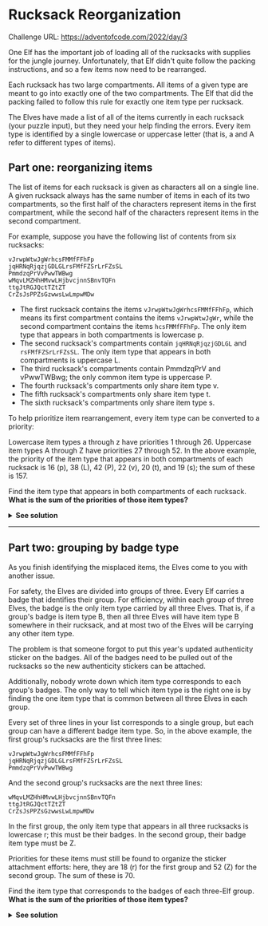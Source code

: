 # Rucksack Reorganization

Challenge URL: https://adventofcode.com/2022/day/3

One Elf has the important job of loading all of the rucksacks with supplies for the jungle journey. Unfortunately, that Elf didn't quite follow the packing instructions, and so a few items now need to be rearranged.

Each rucksack has two large compartments. All items of a given type are meant to go into exactly one of the two compartments. The Elf that did the packing failed to follow this rule for exactly one item type per rucksack.

The Elves have made a list of all of the items currently in each rucksack (your puzzle input), but they need your help finding the errors. Every item type is identified by a single lowercase or uppercase letter (that is, a and A refer to different types of items).

## Part one: reorganizing items

The list of items for each rucksack is given as characters all on a single line. A given rucksack always has the same number of items in each of its two compartments, so the first half of the characters represent items in the first compartment, while the second half of the characters represent items in the second compartment.

For example, suppose you have the following list of contents from six rucksacks:

```
vJrwpWtwJgWrhcsFMMfFFhFp
jqHRNqRjqzjGDLGLrsFMfFZSrLrFZsSL
PmmdzqPrVvPwwTWBwg
wMqvLMZHhHMvwLHjbvcjnnSBnvTQFn
ttgJtRGJQctTZtZT
CrZsJsPPZsGzwwsLwLmpwMDw
```

- The first rucksack contains the items `vJrwpWtwJgWrhcsFMMfFFhFp`, which means its first compartment contains the items `vJrwpWtwJgWr`, while the second compartment contains the items `hcsFMMfFFhFp`. The only item type that appears in both compartments is lowercase p.
- The second rucksack's compartments contain `jqHRNqRjqzjGDLGL` and `rsFMfFZSrLrFZsSL`. The only item type that appears in both compartments is uppercase L.
- The third rucksack's compartments contain PmmdzqPrV and vPwwTWBwg; the only common item type is uppercase P.
- The fourth rucksack's compartments only share item type v.
- The fifth rucksack's compartments only share item type t.
- The sixth rucksack's compartments only share item type s.

To help prioritize item rearrangement, every item type can be converted to a priority:

Lowercase item types a through z have priorities 1 through 26.
Uppercase item types A through Z have priorities 27 through 52.
In the above example, the priority of the item type that appears in both compartments of each rucksack is 16 (p), 38 (L), 42 (P), 22 (v), 20 (t), and 19 (s); the sum of these is 157.

Find the item type that appears in both compartments of each rucksack. **What is the sum of the priorities of those item types?**

<details>
<summary><strong>See solution</strong></summary>

The first thing we need to do to solve this problem is to split the list of item types into two compartments, to match what's described above. As the list of item types is described in a single string, we can do this split by following these steps:

- Finding the length of the string:

```rust
let length = item_list.len();
```

- Finding the index that represents the middle of the string:

```rust
let middle = length / 2;
```

- Isolating the first part and the second part:

```rust
let first_part: &str = &item_list[..middle];
let second_part: &str = &item_list[middle..length];
```

_Note: We are using ranges to split the string into two parts, where `item_list[..middle]` means "take everything from the start of the string up to the value of `middle`, and `item_list[middle..length]` means "take everything from the middle of the string up to its end`_

The resulting function for splitting the item type list into two compartments looks like:

```rust
pub fn split_item_list_into_two_compartments(item_list: &str) -> (&str, &str) {
    let length = item_list.len();
    let middle = length / 2;
    let first_part: &str = &item_list[..middle];
    let second_part: &str = &item_list[middle..length];

    (first_part, second_part)
}
```

Next up, we need to find the shared item type between the two compartments. As now we have two strings, each of them representing a list of item types contained in a compartment. We can simply iterate over the first list and check whether or not the second list contains a given item. As soon as we find the item, we can exit the loop and say that we have found it! We need to be careful, though: what will the code return if we don't find any match? Thankfully, Rust has the `Option<T>` construct, which allows us to return either `Some(value)` or `None`, and let the calling code decide what to do with that (we'll be back to the caller implementation and revisit this case later). The code looks like this:

```rust
pub fn find_shared_item_type_between(
    first_compartment: &str,
    second_compartment: &str,
) -> Option<char> {
    let mut result: Option<char> = None;

    for item_type in first_compartment.chars() {
        if second_compartment.contains(item_type) {
            result = Some(item_type);
        };
    }

    result
}
```

Finally, the next part is to calculate the priority of the shared item type. As the challenge describes, each character has the priority of its corresponding position in the alphabet, starting with the lowercase chars, followed by the uppercase chars. We will use a `const` string to represent this rule:

```rust
const CHAR_PRIORITY_LOOKUP: &str = "abcdefghijklmnopqrstuvwxyzABCDEFGHIJKLMNOPQRSTUVWXYZ";
```

Then, we can implement a function to find an item's index inside the lookup string, and add a `+1` to it, as indexes are zero-based:

```rust
pub fn get_char_priority(c: char) -> usize {
    CHAR_PRIORITY_LOOKUP
        .find(c)
        .expect("should be able to find the badge char in the lookup table")
        + 1
}
```

_Note: The `.find` method returns an `Option<T>`, containing the index of the char in the string in case it exists, and `None` otherwise, similar to what we've discussed above. We're using the `.expect` here to cause the program to panic in case we don't find the expected index for a char._

That's all we need! We can glue all these parts together with a function:

```rust
pub fn get_total_sum_of_shared_item_priorities(contents: &Vec<&str>) -> usize {
    let mut total = 0;

    for line in contents {
        let (first_compartment, second_compartment) = split_item_list_into_two_compartments(line);
        let shared_item_type = find_shared_item_type_between(first_compartment, second_compartment)
            .expect("Failed to find a shared item type");

        let item_priority = get_char_priority(shared_item_type);

        total += item_priority;
    }

    total
}
```

_Note: notice how we are using a `.expect` when calling `find_shared_item_type_between`, that's for the exact same reason as we did it for the `.find` method above: causing a panic if we don't find what we expect_

The `contents` argument represents a vector of lists of item types, so it should look like this:

```rust
let contents = vec![
  "vJrwpWtwJgWrhcsFMMfFFhFp",
  "jqHRNqRjqzjGDLGLrsFMfFZSrLrFZsSL",
  "PmmdzqPrVvPwwTWBwg"
];
```

Now we just need to implement the boilerplate code to load the file at `main` and feed the data into our function:

```rust
fn main() {
    let contents = fs::read_to_string("sample.txt").expect("should be able to read the file");
    let contents: Vec<&str> = contents.lines().collect();
    println!("Part 1: {}", get_total_sum_of_shared_item_priorities(&contents)); // Part 1: 157
}
```

And that's it for part 1!

</details>

---

## Part two: grouping by badge type

As you finish identifying the misplaced items, the Elves come to you with another issue.

For safety, the Elves are divided into groups of three. Every Elf carries a badge that identifies their group. For efficiency, within each group of three Elves, the badge is the only item type carried by all three Elves. That is, if a group's badge is item type B, then all three Elves will have item type B somewhere in their rucksack, and at most two of the Elves will be carrying any other item type.

The problem is that someone forgot to put this year's updated authenticity sticker on the badges. All of the badges need to be pulled out of the rucksacks so the new authenticity stickers can be attached.

Additionally, nobody wrote down which item type corresponds to each group's badges. The only way to tell which item type is the right one is by finding the one item type that is common between all three Elves in each group.

Every set of three lines in your list corresponds to a single group, but each group can have a different badge item type. So, in the above example, the first group's rucksacks are the first three lines:

```
vJrwpWtwJgWrhcsFMMfFFhFp
jqHRNqRjqzjGDLGLrsFMfFZSrLrFZsSL
PmmdzqPrVvPwwTWBwg
```

And the second group's rucksacks are the next three lines:

```
wMqvLMZHhHMvwLHjbvcjnnSBnvTQFn
ttgJtRGJQctTZtZT
CrZsJsPPZsGzwwsLwLmpwMDw
```

In the first group, the only item type that appears in all three rucksacks is lowercase r; this must be their badges. In the second group, their badge item type must be Z.

Priorities for these items must still be found to organize the sticker attachment efforts: here, they are 18 (r) for the first group and 52 (Z) for the second group. The sum of these is 70.

Find the item type that corresponds to the badges of each three-Elf group. **What is the sum of the priorities of those item types?**

<details>
<summary><strong>See solution</strong></summary>
</details>


